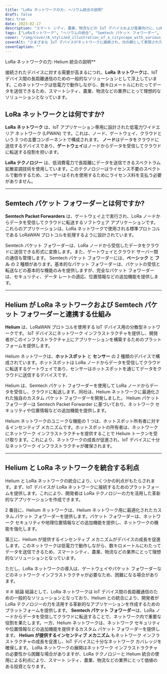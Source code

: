 ```yaml
---
title: "LoRa ネットワークの力: ヘリウム統合の説明"
draft: false
toc: true
date: 2023-02-17
description: "スマート シティ、農業、物流などの IoT デバイスおよび産業向けに、LoRa ネットワークと Helium を統合する利点を発見してください。"
tags: ["LoRaネットワーク", "ヘリウムの統合", "Semtech パケット フォワーダー", "IoTアプリケーション", "LPWAN", "スペクトラム拡散変調", "ゲートウェイ", "雲", "LoRaWAN プロトコル", "ネットワークインフラストラクチャ", "ホットスポット", "センサー", "ネットワークセキュリティー", "地理位置情報", "インセンティブの仕組み", "スマートシティ", "農業", "ロジスティクス", "IoT開発", "長距離通信"]
cover: "/img/cover/A_stylized_illustration_of_a_cityscape_with_various_IoT_dev.png"
coverAlt: "さまざまな IoT デバイスがネットワークに接続され、光の網として表現された都市景観の様式化されたイラスト。Helium ロゴが目立つように表示されます。"
coverCaption: ""
---
```

 LoRa ネットワークの力: Helium 統合の説明**

接続されたデバイスに対する需要が高まるにつれ、**LoRa ネットワーク**は、IoT デバイス間の長距離通信のための一般的なソリューションとして浮上しています。このネットワークは低電力で動作しながら、数キロメートルにわたってデータを送信できるため、スマートシティ、農業、物流などの業界にとって理想的なソリューションとなっています。

## LoRa ネットワークとは何ですか?

**LoRa ネットワーク** は、IoT アプリケーション専用に設計された低電力ワイドエリア ネットワーク (LPWAN) です。これは、ノード、ゲートウェイ、クラウドという 3 つの主要コンポーネントで構成されます。 **ノード**はデータをクラウドに送信するデバイスであり、**ゲートウェイ**はノードからデータを受信してクラウドに転送する役割を担います。

**LoRa テクノロジー** は、低消費電力で長距離にデータを送信できるスペクトラム拡散変調技術を使用しています。このテクノロジーはライセンス不要のスペクトルで動作するため、ユーザーはそれを使用するためにライセンス料を支払う必要がありません。

______

## Semtech パケット フォワーダーとは何ですか?

**Semtech Packet Forwarders** は、ゲートウェイ上で実行され、LoRa ノードからデータを受信してクラウドに転送するソフトウェア アプリケーションです。これらのアプリケーションは、LoRa ネットワークで使用される標準プロトコルである LoRaWAN プロトコルを処理するように設計されています。

Semtech パケット フォワーダーは、LoRa ノードから受信したデータをクラウドに送信できる形式に変換します。また、ゲートウェイとクラウド サーバー間の通信も管理します。 Semtech パケット フォワーダーには、**ベーシック** と **フル** の 2 種類があります。基本的なパケット フォワーダーは、パケットの受信と転送などの基本的な機能のみを提供しますが、完全なパケット フォワーダーは、セキュリティ、データ レートの適応、位置情報などの追加機能を提供します。

______

## Helium が LoRa ネットワークおよび Semtech パケット フォワーダーと連携する仕組み

**Helium** は、LoRaWAN プロトコルを使用する IoT デバイス用の分散型ネットワークです。 IoT デバイスにネットワーク インフラストラクチャを提供し、開発者がこのインフラストラクチャ上にアプリケーションを構築するためのプラットフォームを提供します。

Helium ネットワークは、**ホットスポット** と **センサー** の 2 種類のデバイスで構成されています。ホットスポットは LoRa ノードからデータを受信してクラウドに転送するゲートウェイであり、センサーはホットスポットを通じてデータをクラウドに送信するデバイスです。

Helium は、Semtech パケット フォワーダーを使用して LoRa ノードからデータを受信し、クラウドに転送します。同社は、Helium ネットワークに最適化された独自のカスタム パケット フォワーダーを開発しました。 Helium パケット フォワーダーは Semtech Packet Forwarder に基づいており、ネットワーク セキュリティや位置情報などの追加機能を提供します。

Helium ネットワークのユニークな機能の 1 つは、ホットスポット所有者に対するインセンティブ メカニズムです。ホットスポットの所有者は、ネットワークにネットワーク インフラストラクチャを提供することで Helium トークンを受け取ります。これにより、ネットワークの成長が促進され、IoT デバイスに十分なネットワーク インフラストラクチャが確保されます。

______

## Helium と LoRa ネットワークを統合する利点

Helium と LoRa ネットワークの統合により、いくつかの利点がもたらされます。まず、IoT デバイスが LoRa ネットワークに接続するためのプラットフォームを提供します。これにより、開発者は LoRa テクノロジーの力を活用した革新的なアプリケーションを作成できます。

2 番目に、Helium ネットワークは、Helium ネットワーク用に最適化されたカスタム パケット フォワーダーを提供します。パケット フォワーダーは、ネットワーク セキュリティや地理位置情報などの追加機能を提供し、ネットワークの機能を強化します。

第三に、Helium が提供するインセンティブ メカニズムがデバイスの成長を促進します。このネットワークは低電力で動作しながら、数キロメートルにわたってデータを送信できるため、スマートシティ、農業、物流などの業界にとって理想的なソリューションとなっています。

ただし、LoRa ネットワークの導入は、ゲートウェイやパケット フォワーダーなどのネットワーク インフラストラクチャが必要なため、困難になる場合があります。

＃＃ 結論
結論として、LoRa ネットワークは IoT デバイス間の長距離通信のための一般的なソリューションとなっており、Helium との統合により、開発者が LoRa テクノロジーの力を活用する革新的なアプリケーションを作成するためのプラットフォームを提供します。 **Semtech パケット フォワーダー**は、LoRa ノードからデータを受信してクラウドに転送することで、ネットワーク内で重要な役割を果たします。一方、Helium ネットワークは、ネットワーク セキュリティや位置情報などの追加機能を提供するカスタム パケット フォワーダーを提供します。 **Helium が提供するインセンティブ メカニズム** もネットワーク インフラストラクチャの成長を促進し、IoT デバイスに十分なネットワーク カバレッジを確保します。 LoRa ネットワークの展開はネットワーク インフラストラクチャの必要性から困難な場合がありますが、LoRa テクノロジーと Helium 統合の使用による利点により、スマート シティ、農業、物流などの業界にとって価値のある投資となります。

